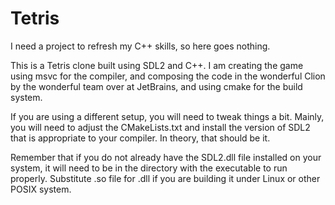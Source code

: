 # Tetris

I need a project to refresh my C++ skills, so here goes nothing.

This is a Tetris clone built using SDL2 and C++. 
I am creating the game using msvc for the compiler, and composing the code
in the wonderful Clion by the wonderful team over at JetBrains, and using
cmake for the build system.

If you are using a different setup, you will need to tweak things a bit.
Mainly, you will need to adjust the CMakeLists.txt and install the version of
SDL2 that is appropriate to your compiler. In theory, that should be it.

Remember that if you do not already have the SDL2.dll file installed on your
system, it will need to be in the directory with the executable to run properly.
Substitute .so file for .dll if you are building it under Linux or other POSIX system.
